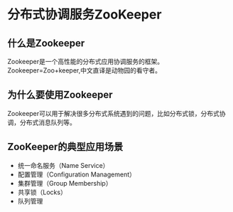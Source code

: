 # 分布式协调服务ZooKeeper


## 什么是Zookeeper
Zookeeper是一个高性能的分布式应用协调服务的框架。Zookeeper=Zoo+keeper,中文直译是动物园的看守者。


## 为什么要使用Zookeeper
Zookeeper可以用于解决很多分布式系统遇到的问题，比如分布式锁，分布式协调，分布式消息队列等。


## ZooKeeper的典型应用场景
* 统一命名服务（Name Service）
* 配置管理（Configuration Management）
* 集群管理（Group Membership）
* 共享锁（Locks）
* 队列管理





